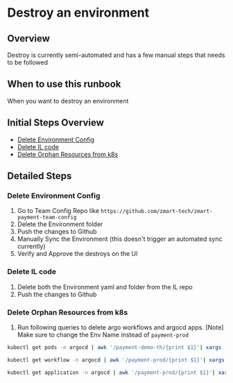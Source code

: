 # Destroy an environment 

## Overview

Destroy is currently semi-automated and has a few manual steps that needs to be followed

## When to use this runbook

When you want to destroy an environment

## Initial Steps Overview

- [Delete Environment Config](#delete-environment-config)
- [Delete IL code](#delete-il-code)
- [Delete Orphan Resources from k8s](#delete-orphan-resources-from-k8s)

## Detailed Steps

### Delete Environment Config
1. Go to Team Config Repo like `https://github.com/zmart-tech/zmart-payment-team-config`
2. Delete the Environment folder
3. Push the changes to Github
4. Manually Sync the Environment (this doesn't trigger an automated sync currently)
5. Verify and Approve the destroys on the UI

### Delete IL code
1. Delete both the Environment yaml and folder from the IL repo
2. Push the changes to Github

### Delete Orphan Resources from k8s
1. Run following queries to delete argo workflows and argocd apps.
[Note] Make sure to change the Env Name instead of `payment-prod`

```bash
kubectl get pods -n argocd | awk '/payment-demo-th/{print $1}'| xargs  kubectl delete -n argocd pod
```

```bash
kubectl get workflow -n argocd | awk '/payment-prod/{print $1}'| xargs  kubectl delete -n argocd workflow
```

```bash
kubectl get application -n argocd | awk '/payment-prod/{print $1}'| xargs  kubectl delete -n argocd application
```
